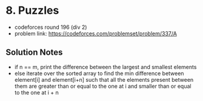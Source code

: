 # 8. Puzzles

* codeforces round 196 (div 2)
* problem link: https://codeforces.com/problemset/problem/337/A

## Solution Notes

* if n == m, print the difference between the largest and smallest elements
* else iterate over the sorted array to find the min difference between element[i] and element[i+n] such that all the elements present between them are greater than or equal to the one at i and smaller than or equal to the one at i + n